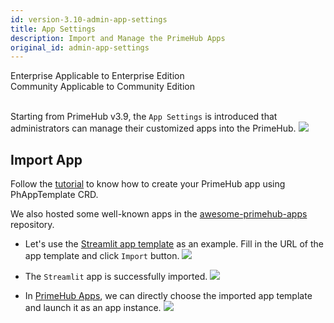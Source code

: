 ```yaml
---
id: version-3.10-admin-app-settings
title: App Settings
description: Import and Manage the PrimeHub Apps
original_id: admin-app-settings
---
```


<div class="label-sect">
  <div class="ee-only tooltip">Enterprise
    <span class="tooltiptext">Applicable to Enterprise Edition</span>
  </div>
  <div class="ce-only tooltip">Community
    <span class="tooltiptext">Applicable to Community Edition</span>
  </div>
</div>
<br>

Starting from PrimeHub v3.9, the `App Settings` is introduced that administrators can manage their customized apps into the PrimeHub.
![](assets/app-settings-default.png)

## Import App

Follow the [tutorial](../primehub-app-tutorial-template) to know how to create your PrimeHub app using PhAppTemplate CRD.

We also hosted some well-known apps in the [awesome-primehub-apps](https://github.com/InfuseAI/awesome-primehub-apps) repository.

- Let's use the [Streamlit app template](https://raw.githubusercontent.com/InfuseAI/awesome-primehub-apps/main/app-templates/streamlit.yaml) as an example. Fill in the URL of the app template and click `Import` button.
![](assets/app-settings-import-streamlit-1.png)

- The `Streamlit` app is successfully imported.
![](assets/app-settings-import-streamlit-2.png)

- In [PrimeHub Apps](primehub-app), we can directly choose the imported app template and launch it as an app instance.
![](assets/app-settings-import-streamlit-3.png)

